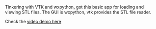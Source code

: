 
Tinkering with VTK and wxpython, got this basic app for loading and viewing STL files. The GUI is wxpython, vtk provides the STL file reader.

Check the [video demo here](http://sukhbinder.wordpress.com/2014/01/29/from-this-to-that-stl-viewer-app-update/)


